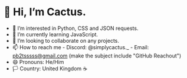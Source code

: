# 👋 Hi, I’m Cactus.
- 👀 I’m interested in Python, CSS and JSON requests.
- 🌱 I’m currently learning JavaScript.
- 💞️ I’m looking to collaborate on any projects.
- 📫 How to reach me - Discord: @simplycactus._ - Email: pb2tsssss@gmail.com (make the subject include "GitHub Reachout")
- 😄 Pronouns: He/Him
- 🏳️ Country: United Kingdom ☕

